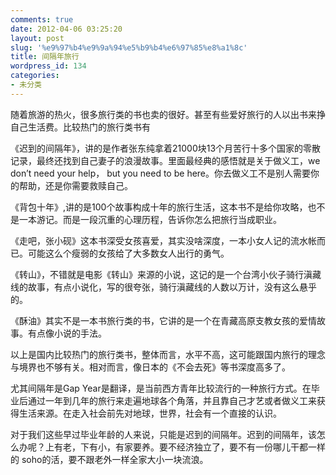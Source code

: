 ```yaml
---
comments: true
date: 2012-04-06 03:25:20
layout: post
slug: '%e9%97%b4%e9%9a%94%e5%b9%b4%e6%97%85%e8%a1%8c'
title: 间隔年旅行
wordpress_id: 134
categories:
- 未分类
---
```


随着旅游的热火，很多旅行类的书也卖的很好。甚至有些爱好旅行的人以出书来挣自己生活费。比较热门的旅行类书有

《迟到的间隔年》，讲的是作者张东纯拿着21000块13个月苦行十多个国家的零散记录，最终还找到自己妻子的浪漫故事。里面最经典的感悟就是关于做义工，we don’t need your help， but you need to be here。你去做义工不是别人需要你的帮助，还是你需要救赎自己。

《背包十年》,讲的是100个故事构成十年的旅行生活，这本书不是给你攻略，也不是一本游记。而是一段沉重的心理历程，告诉你怎么把旅行当成职业。

《走吧，张小砚》这本书深受女孩喜爱，其实没啥深度，一本小女人记的流水帐而已。可能这么个瘦弱的女孩给了大多数女人出行的勇气。

《转山》，不错就是电影《转山》来源的小说，这记的是一个台湾小伙子骑行滇藏线的故事，有点小说化，写的很夸张，骑行滇藏线的人数以万计，没有这么悬乎的。

《酥油》其实不是一本书旅行类的书，它讲的是一个在青藏高原支教女孩的爱情故事。有点像小说的手法。

以上是国内比较热门的旅行类书，整体而言，水平不高，这可能跟国内旅行的理念与境界也不够有关。相对而言，像日本的《不会去死》等书深度高多了。

尤其间隔年是Gap Year是翻译，是当前西方青年比较流行的一种旅行方式。在毕业后通过一年到几年的旅行来走遍地球各个角落，并且靠自己才艺或者做义工来获得生活来源。在走入社会前先对地球，世界，社会有一个直接的认识。

对于我们这些早过毕业年龄的人来说，只能是迟到的间隔年。迟到的间隔年，该怎么办呢？上有老，下有小，有家要养。要不经济独立了，要不有一份哪儿干都一样的 soho的活，要不跟老外一样全家大小一块流浪。
